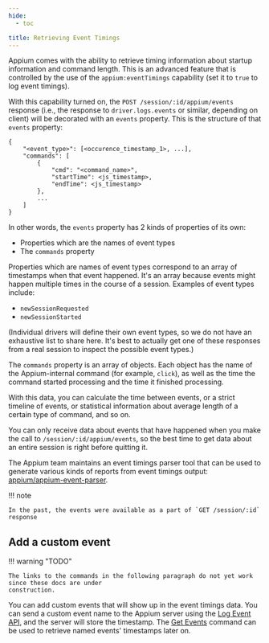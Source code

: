 ```yaml
---
hide:
  - toc

title: Retrieving Event Timings
---
```


Appium comes with the ability to retrieve timing information about startup
information and command length. This is an advanced feature that is controlled
by the use of the `appium:eventTimings` capability (set it to `true` to log event
timings).

With this capability turned on, the `POST /session/:id/appium/events` response (i.e., 
the response to `driver.logs.events` or similar, depending on client) will be 
decorated with an `events` property. This is the structure of that `events`
property:

```
{
    "<event_type>": [<occurence_timestamp_1>, ...],
    "commands": [
        {
            "cmd": "<command_name>",
            "startTime": <js_timestamp>,
            "endTime": <js_timestamp>
        },
        ...
    ]
}
```

In other words, the `events` property has 2 kinds of properties of its own:

* Properties which are the names of event types
* The `commands` property

Properties which are names of event types correspond to an array of timestamps
when that event happened. It's an array because events might happen multiple
times in the course of a session. Examples of event types include:

* `newSessionRequested`
* `newSessionStarted`

(Individual drivers will define their own event types, so we do not have an
exhaustive list to share here. It's best to actually get one of these responses
from a real session to inspect the possible event types.)

The `commands` property is an array of objects. Each object has the name of the
Appium-internal command (for example, `click`), as well as the time the command
started processing and the time it finished processing.

With this data, you can calculate the time between events, or a strict timeline
of events, or statistical information about average length of a certain type of
command, and so on.

You can only receive data about events that have happened when you make the
call to `/session/:id/appium/events`, so the best time to get data about an entire session is
right before quitting it.

The Appium team maintains an event timings parser tool that can be used to
generate various kinds of reports from event timings output:
[appium/appium-event-parser](https://github.com/appium/appium-event-parser).

!!! note

    In the past, the events were available as a part of `GET /session/:id` response

## Add a custom event

!!! warning "TODO"

    The links to the commands in the following paragraph do not yet work since these docs are under
    construction.

You can add custom events that will show up in the event timings data. You can send a custom event
name to the Appium server using the [Log Event API](#TODO), and the server will store the
timestamp. The [Get Events](#TODO) command can be used to retrieve named events' timestamps later
on.
